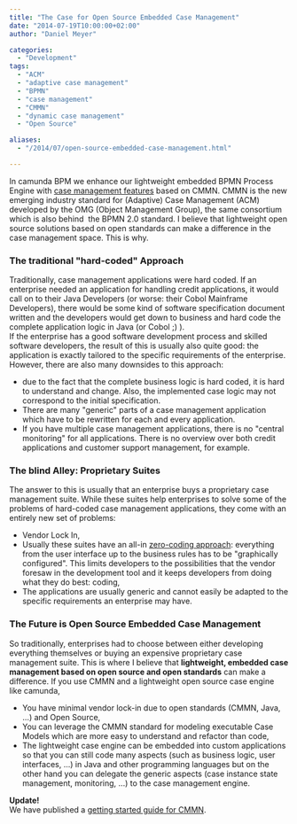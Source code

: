 ```yaml
---
title: "The Case for Open Source Embedded Case Management"
date: "2014-07-19T10:00:00+02:00"
author: "Daniel Meyer"

categories:
  - "Development"
tags: 
  - "ACM"
  - "adaptive case management"
  - "BPMN"
  - "case management"
  - "CMMN"
  - "dynamic case management"
  - "Open Source"

aliases:
  - "/2014/07/open-source-embedded-case-management.html"

---
```


<div>
In camunda BPM we enhance our lightweight embedded BPMN Process Engine with <a href="http://docs.camunda.org/latest/api-references/cmmn10/">case management features</a> based on CMMN. CMMN is the new emerging industry standard for (Adaptive) Case Management (ACM) developed by the OMG (Object Management Group), the same consortium which is also behind &nbsp;the BPMN 2.0 standard. I believe that lightweight open source solutions based on open standards can make a difference in the case management space. This is why.</div>
<h3>
The traditional "hard-coded" Approach</h3>
<div>
Traditionally, case management applications were hard coded. If an enterprise needed an application for handling credit applications, it would call on to their Java Developers (or worse: their Cobol Mainframe Developers), there would be some kind of software specification document written and the developers would get down to business and hard code the complete application logic in Java (or Cobol ;) ).</div>
<div>
If the enterprise has a good software development process and skilled software developers, the result of this is usually also quite good: the application is exactly tailored to the specific requirements of the enterprise. However, there are also many downsides to this approach: &nbsp;</div>
<div>
<ul>
<li>due to the fact that the complete business logic is hard coded, it is hard to understand and change. Also, the implemented case logic may not correspond to the initial specification.</li>
<li>There are many "generic" parts of a case management application which have to be rewritten for each and every application.</li>
<li>If you have multiple case management applications, there is no "central monitoring" for all applications. There is no overview over both credit applications and customer support management, for example.</li>
</ul>
<h3>
The blind Alley: Proprietary Suites</h3>
<div>
The answer to this is usually that an enterprise buys a proprietary case management suite. While these suites help enterprises to solve some of the problems of hard-coded case management applications, they come with an entirely new set of problems:</div>
</div>
<div>
<ul>
<li>Vendor Lock In,</li>
<li>Usually these suites have an all-in&nbsp;<a href="http://blog.camunda.org/2013/04/the-camunda-hypothesis.html">zero-coding approach</a>: everything from the user interface up to the business rules has to be "graphically configured". This limits developers to the possibilities that the vendor foresaw in the development tool and it keeps developers from doing what they do best: coding,</li>
<li>The applications are usually generic and cannot easily be adapted to the specific requirements an enterprise may have.</li>
</ul>
<h3>
The Future is Open Source Embedded Case Management</h3>
<div>
So traditionally, enterprises had to choose between either developing everything themselves or buying an expensive proprietary case management suite. This is where I believe that&nbsp;<b>lightweight, embedded case management based on open source and open standards</b>&nbsp;can make a difference. If you use CMMN and a lightweight open source case engine like camunda,</div>
<div>
<ul>
<li>You have minimal vendor lock-in due to open standards (CMMN, Java, ...) and Open Source,</li>
<div>
</div>
<li>You can leverage the CMMN standard for modeling executable Case Models which are more easy to understand and refactor than code,</li>
<li>The lightweight case engine can be embedded into custom applications so that you can still code many aspects (such as business logic, user interfaces, ...) in Java and other programming languages but on the other hand you can delegate the generic aspects (case instance state management, monitoring, ...) to the case management engine.</li>
</ul>
<div>
<b>Update!</b></div>
</div>
</div>
<div>
We have published a&nbsp;<a href="http://blog.camunda.org/2014/12/getting-started-cmmn-and-camunda.html">getting started guide for CMMN</a>.</div>
